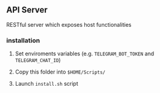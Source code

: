 ## API Server

RESTful server which exposes host functionalities

### installation

1. Set enviroments variables (e.g. `TELEGRAM_BOT_TOKEN` and `TELEGRAM_CHAT_ID`)

2. Copy this folder into `$HOME/Scripts/`

3. Launch `install.sh` script 